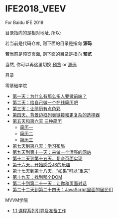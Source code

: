 # IFE2018_VEEV
For Baidu IFE 2018

目录指向的是相对地址, 所以:

若当前是代码仓库, 则下面的目录是指向 **源码**

若当前是预览页面, 则下面的目录是指向 **预览**

当然, 你可以再这里切换 [预览](https://veev520.github.io/IFE2018_VEEV/) or [源码](https://github.com/veev520/IFE2018_VEEV)


目录

零基础学院
+ [第一天：为什么有那么多人要做前端？](zero/day_01/Note01.md)
+ [第二天：给自己做一个在线简历吧](zero/day_02/index.html)
+ [第三天：让简历有点色彩](zero/day_03/index.html)
+ [第四天，背景边框列表链接和更复杂的选择器](zero/day_04/index.html)
+ [第五天和第六天 三种简历](zero/day_05_06/README.md)
    + [简历一](zero/day_05_06/01/index.html)
    + [简历二](zero/day_05_06/02/index.html)
    + [简历三](zero/day_05_06/03/index.html)
+ [第七天到第八天：学习布局](zero/day_07_08/index.html)
+ [第九天到第十一天：来做一个漂亮的网站](zero/day_09_11/index.html)
+ [第十二天到第十五天，复杂页面实现](zero/day_12_15/index.html)
+ [第十六天，开始感受JS的乐趣](zero/day_16/index.html)
+ [第十七天到第十八天，“如果”可以“重来”](zero/day_17_18/index.html)
+ [第十九天：找到那个DOM](zero/day_19/index.html)
+ [第二十到第二十一天：让你和页面对话](zero/day_20_21/index.html)
+ [第二十二天到第二十四天：JavaScript里面的居民们](zero/day_22_24/index.html)

MVVM学院
+ [1.1 课程系列引导及准备工作](san/1_1/QuickStart.html)